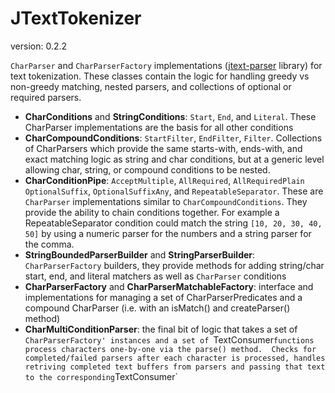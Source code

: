 JTextTokenizer
==============
version: 0.2.2

`CharParser` and `CharParserFactory` implementations ([jtext-parser](https://github.com/TeamworkGuy2/JTextParser) library) for text tokenization.
These classes contain the logic for handling greedy vs non-greedy matching, nested parsers, and collections of optional or required parsers.
* __CharConditions__ and __StringConditions__: `Start`, `End`, and `Literal`. These CharParser implementations are the basis for all other conditions
* __CharCompoundConditions__: `StartFilter`, `EndFilter`, `Filter`.  Collections of CharParsers which provide the same starts-with, ends-with, and exact matching logic as string and char conditions, but at a generic level allowing char, string, or compound conditions to be nested.
* __CharConditionPipe__: `AcceptMultiple`, `AllRequired`, `AllRequiredPlain` `OptionalSuffix`, `OptionalSuffixAny`, and `RepeatableSeparator`.  These are `CharParser` implementations similar to `CharCompoundConditions`.  They provide the ability to chain conditions together.  For example a RepeatableSeparator condition could match the string `[10, 20, 30, 40, 50]` by using a numeric parser for the numbers and a string parser for the comma.
* __StringBoundedParserBuilder__ and __StringParserBuilder__: `CharParserFactory` builders, they provide methods for adding string/char start, end, and literal matchers as well as `CharParser` conditions
* __CharParserFactory__ and __CharParserMatchableFactory__: interface and implementations for managing a set of CharParserPredicates and a compound CharParser (i.e. with an isMatch() and createParser() method)
* __CharMultiConditionParser__: the final bit of logic that takes a set of `CharParserFactory' instances and a set of `TextConsumer` functions process characters one-by-one via the parse() method.  Checks for completed/failed parsers after each character is processed, handles retriving completed text buffers from parsers and passing that text to the corresponding `TextConsumer`
